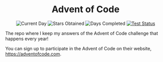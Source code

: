 <div align="center">
  <h1>Advent of Code</h1>
  <p>
    <img src="https://img.shields.io/badge/day%20📅-18-blue"  alt="Current Day"/>
    <img src="https://img.shields.io/badge/stars%20⭐-28-yellow" alt="Stars Obtained" />
    <img src="https://img.shields.io/badge/days%20completed-14-red" alt="Days Completed" />
    <a href="https://circleci.com/gh/dsf3449/advent-of-code"><img src="https://circleci.com/gh/dsf3449/advent-of-code.svg?style=shield" alt="Test Status" /></a>
  </p>
</div>

The repo where I keep my answers of the Advent of Code challenge that happens every year!

You can sign up to participate in the Advent of Code on their website, https://adventofcode.com.
